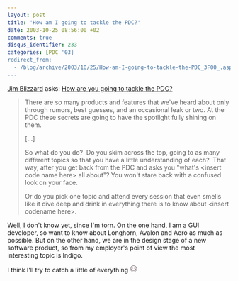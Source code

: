 ```yaml
---
layout: post
title: 'How am I going to tackle the PDC?'
date: 2003-10-25 08:56:00 +02
comments: true
disqus_identifier: 233
categories: [PDC '03]
redirect_from:
  - /blog/archive/2003/10/25/How-am-I-going-to-tackle-the-PDC_3F00_.aspx
---
```


[Jim Blizzard](http://snowstormlife.com/blog/) asks: [How are you going to tackle the PDC?](http://snowstormlife.com/blog/posts/285.aspx)

> There are so many products and features that we've heard about only through rumors, best guesses, and an occasional leak or two. At the PDC these secrets are going to have the spotlight fully shining on them.
>
> [...]
>
> So what do you do?  Do you skim across the top, going to as many different topics so that you have a little understanding of each?  That way, after you get back from the PDC and asks you "what's \<insert code name here\> all about"? You won't stare back with a confused look on your face.
>
> Or do you pick one topic and attend every session that even smells like it dive deep and drink in everything there is to know about \<insert codename here\>.

Well, I don't know yet, since I'm torn. On the one hand, I am a GUI developer, so want to know about Longhorn, Avalon and Aero as much as possible. But on the other hand, we are in the design stage of a new software product, so from my employer's point of view the most interesting topic is Indigo.

I think I'll try to catch a little of everything ![Blushing](/files/archive/smiley_redface.gif)

